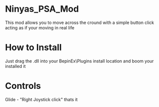 # Ninyas_PSA_Mod
This mod allows you to move across the cround with a simple button click  acting as if your moving in real life 

# How to Install
Just drag the .dll into your BepinEx\Plugins install location and boom your installed it

# Controls

Glide - "Right Joystick click"
thats it


